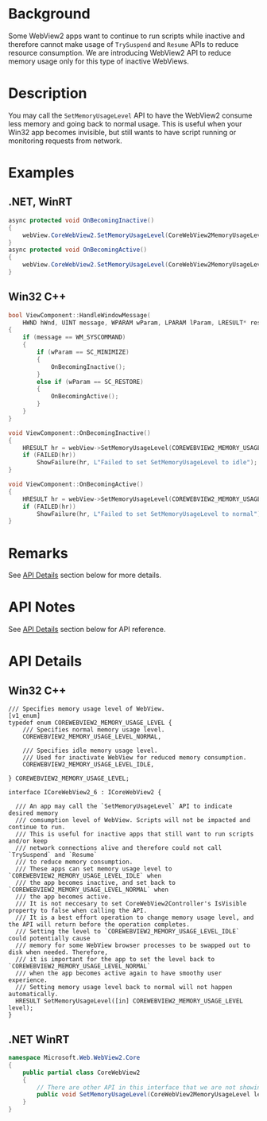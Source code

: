 # Background
Some WebView2 apps want to continue to run scripts while inactive and therefore cannot make usage of `TrySuspend` and `Resume` APIs to reduce resource consumption.
We are introducing WebView2 API to reduce memory usage only for this type of inactive WebViews.

# Description
You may call the `SetMemoryUsageLevel` API to have the WebView2 consume less memory and going back to normal usage. This is useful when your Win32 app becomes invisible, 
but still wants to have script running or monitoring requests from network.

# Examples
## .NET, WinRT
```c#
async protected void OnBecomingInactive()
{
    webView.CoreWebView2.SetMemoryUsageLevel(CoreWebView2MemoryUsageLevel.Idle);
}
async protected void OnBecomingActive()
{
    webView.CoreWebView2.SetMemoryUsageLevel(CoreWebView2MemoryUsageLevel.Normal);
}
```
## Win32 C++
```cpp
bool ViewComponent::HandleWindowMessage(
    HWND hWnd, UINT message, WPARAM wParam, LPARAM lParam, LRESULT* result)
{
    if (message == WM_SYSCOMMAND)
    {
        if (wParam == SC_MINIMIZE)
        {
            OnBecomingInactive();
        }
        else if (wParam == SC_RESTORE)
        {
            OnBecomingActive();
        }
    }
}

void ViewComponent::OnBecomingInactive()
{
    HRESULT hr = webView->SetMemoryUsageLevel(COREWEBVIEW2_MEMORY_USAGE_LEVEL_IDLE);
    if (FAILED(hr))
        ShowFailure(hr, L"Failed to set SetMemoryUsageLevel to idle");
}

void ViewComponent::OnBecomingActive()
{
    HRESULT hr = webView->SetMemoryUsageLevel(COREWEBVIEW2_MEMORY_USAGE_LEVEL_NORMAL);
    if (FAILED(hr))
        ShowFailure(hr, L"Failed to set SetMemoryUsageLevel to normal");
}

```

# Remarks
See [API Details](#api-details) section below for more details.

# API Notes
See [API Details](#api-details) section below for API reference.

# API Details

## Win32 C++
```IDL
/// Specifies memory usage level of WebView.
[v1_enum]
typedef enum COREWEBVIEW2_MEMORY_USAGE_LEVEL {
    /// Specifies normal memory usage level.
    COREWEBVIEW2_MEMORY_USAGE_LEVEL_NORMAL,

    /// Specifies idle memory usage level.
    /// Used for inactivate WebView for reduced memory consumption.
    COREWEBVIEW2_MEMORY_USAGE_LEVEL_IDLE,

} COREWEBVIEW2_MEMORY_USAGE_LEVEL;

interface ICoreWebView2_6 : ICoreWebView2 {

  /// An app may call the `SetMemoryUsageLevel` API to indicate desired memory
  /// comsumption level of WebView. Scripts will not be impacted and continue to run.
  /// This is useful for inactive apps that still want to run scripts and/or keep
  /// network connections alive and therefore could not call `TrySuspend` and `Resume`
  /// to reduce memory consumption.
  /// These apps can set memory usage level to `COREWEBVIEW2_MEMORY_USAGE_LEVEL_IDLE` when
  /// the app becomes inactive, and set back to `COREWEBVIEW2_MEMORY_USAGE_LEVEL_NORMAL` when
  /// the app becomes active.
  /// It is not neccesary to set CoreWebView2Controller's IsVisible property to false when calling the API.
  /// It is a best effort operation to change memory usage level, and the API will return before the operation completes.
  /// Setting the level to `COREWEBVIEW2_MEMORY_USAGE_LEVEL_IDLE` could potentially cause
  /// memory for some WebView browser processes to be swapped out to disk when needed. Therefore,
  /// it is important for the app to set the level back to `COREWEBVIEW2_MEMORY_USAGE_LEVEL_NORMAL`
  /// when the app becomes active again to have smoothy user experience.
  /// Setting memory usage level back to normal will not happen automatically.
  HRESULT SetMemoryUsageLevel([in] COREWEBVIEW2_MEMORY_USAGE_LEVEL level);
}

```

## .NET WinRT
```c#
namespace Microsoft.Web.WebView2.Core
{
    public partial class CoreWebView2
    {
        // There are other API in this interface that we are not showing 
        public void SetMemoryUsageLevel(CoreWebView2MemoryUsageLevel level);
    }
}
```
